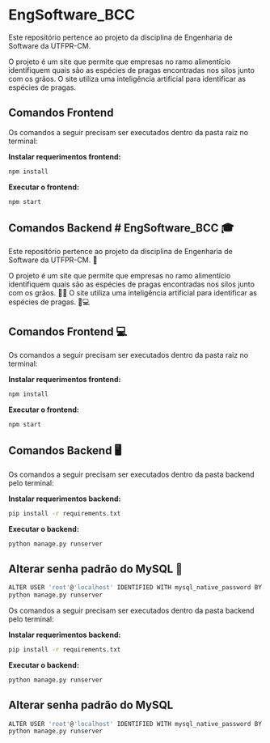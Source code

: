 # EngSoftware_BCC
Este repositório pertence ao projeto da disciplina de Engenharia de Software da UTFPR-CM.

O projeto é um site que permite que empresas no ramo alimentício identifiquem quais são as espécies de pragas encontradas nos silos junto com os grãos. O site utiliza uma inteligência artificial para identificar as espécies de pragas.

## Comandos Frontend
Os comandos a seguir precisam ser executados dentro da pasta raiz no terminal:

**Instalar requerimentos frontend:**
```bash
npm install
```

**Executar o frontend:**
```bash
npm start
```

## Comandos Backend # EngSoftware_BCC 🎓
Este repositório pertence ao projeto da disciplina de Engenharia de Software da UTFPR-CM. 🏫

O projeto é um site que permite que empresas no ramo alimentício identifiquem quais são as espécies de pragas encontradas nos silos junto com os grãos. 🌽🐜 O site utiliza uma inteligência artificial para identificar as espécies de pragas. 🧠💻

## Comandos Frontend 💻
Os comandos a seguir precisam ser executados dentro da pasta raiz no terminal:

**Instalar requerimentos frontend:**
```bash
npm install
```

**Executar o frontend:**
```bash
npm start
```

## Comandos Backend 🖥️
Os comandos a seguir precisam ser executados dentro da pasta backend pelo terminal:

**Instalar requerimentos backend:**
```bash
pip install -r requirements.txt 
```

**Executar o backend:**
```bash
python manage.py runserver
```

## Alterar senha padrão do MySQL 🔑
```bash
ALTER USER 'root'@'localhost' IDENTIFIED WITH mysql_native_password BY 'password';
python manage.py runserver
```
Os comandos a seguir precisam ser executados dentro da pasta backend pelo terminal:

**Instalar requerimentos backend:**
```bash
pip install -r requirements.txt 
```

**Executar o backend:**
```bash
python manage.py runserver
```

## Alterar senha padrão do MySQL
```bash
ALTER USER 'root'@'localhost' IDENTIFIED WITH mysql_native_password BY 'password';
python manage.py runserver
```
